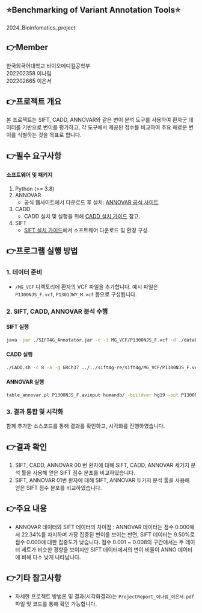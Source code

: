 ## ⭐Benchmarking of Variant Annotation Tools⭐
2024_Bioinfomatics_project

## 👉Member
한국외국어대학교 바이오메디컬공학부 <br>
202202358 이나림 <br>
202202665 이은서

## 👉프로젝트 개요
본 프로젝트는 SIFT, CADD, ANNOVAR와 같은 변이 분석 도구를 사용하여 환자군 데이터를 기반으로 변이를 평가하고, 각 도구에서 제공된 점수를 비교하여 주요 해로운 변이를 식별하는 것을 목표로 합니다.

## 👉필수 요구사항

#### **소프트웨어 및 패키지**
1. Python (>= 3.8)
2. ANNOVAR
   - 공식 웹사이트에서 다운로드 후 설치: [ANNOVAR 공식 사이트](http://www.openbioinformatics.org/annovar/)
3. CADD
   - CADD 설치 및 실행을 위해 [CADD 설치 가이드](https://cadd.gs.washington.edu/) 참고.
4. SIFT
   - [SIFT 설치 가이드](http://sift.jcvi.org/)에서 소프트웨어 다운로드 및 환경 구성.

## 👉프로그램 실행 방법

### 1. 데이터 준비
- `/MG_VCF` 디렉토리에 환자의 VCF 파일을 추가합니다. 예시 파일은 `P1300NJS_F.vcf`, `P1301JWY_M.vcf` 등으로 구성됩니다.

### 2. SIFT, CADD, ANNOVAR 분석 수행
#### **SIFT 실행**
```bash
java -jar ./SIFT4G_Annotator.jar -c -i MG_VCF/P1300NJS_F.vcf -d ./databases/GRCh37.74/ -r output2
```

#### **CADD 실행**
```bash
./CADD.sh -c 8 -a -g GRCh37 ../../sift4g-re/sift4g/MG_VCF/P1300NJS_F.vcf
```

#### **ANNOVAR 실행**
```bash
table_annovar.pl P1300NJS_F.avinput humandb/ -buildver hg19 -out P1300NJS_F_anno -remove -protocol refGene,cytoBand,exac03,avsnp147,dbnsfp30a -operation gx,r,f,f,f -nastring . -csvout -polish -xref example/gene_xref.txt
```

### 3. 결과 통합 및 시각화
함께 추가한 소스코드를 통해 결과를 확인하고, 시각화를 진행하였습니다.



## 👉결과 확인
  
1) SIFT, CADD, ANNOVAR 
00 번 환자에 대해 SIFT, CADD, ANNOVAR 세가지 분석 툴을 사용해 얻은 SIFT 점수 분포를 비교하였습니다.
2) SIFT, ANNOVAR 
01번 환자에 대해 SIFT, ANNOVAR 두가지 분석 툴을 사용해 얻은 SIFT 점수 분포를 비교하였습니다.


## 👉주요 내용

- ANNOVAR 데이터와 SIFT 데이터의 차이점 : ANNOVAR 데이터는 점수 0.000에서 22.34%를 
차지하며 가장 집중된 변이를 보이는 반면, SIFT 데이터는 9.50%로 점수 0.000에 대한 집중도가 
낮습니다. 점수 0.001 ~ 0.008의 구간에서는 두 데이터 세트가 비슷한 경향을 보이지만 SIFT 
데이터에서의 변이 비율이 ANNO 데이터에 비해 다소 낮게 나타납니다.

## 👉기타 참고사항

- 자세한 프로젝트 방법론 및 결과(시각화결과)는 `ProjectReport_이나림_이은서.pdf` 파일 및 코드를 통해 확인 가능합니다.
